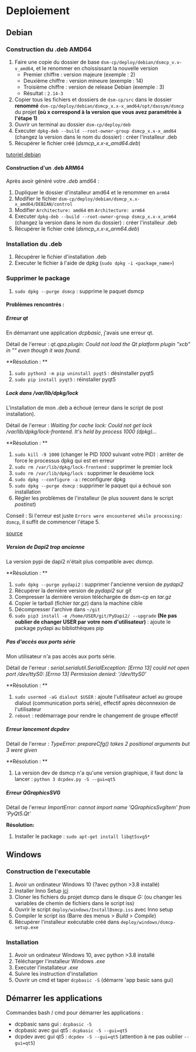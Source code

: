 # Deploiement

## Debian 

### Construction du .deb AMD64

1. Faire une copie du dossier de base `dsm-cp/deploy/debian/dsmcp_v.v-v_amd64`, et le renommer en choississant la nouvelle version
	- Premier chiffre : version majeure (exemple : 2)
	- Deuxième chiffre : version mineure (exemple : 14)
	- Troisième chiffre : version de release Debian (exemple : 3)
	- Résultat : `2.14-3`
2. Copier tous les fichiers et dossiers de `dsm-cp/src` dans le dossier **renommé** `dsm-cp/deploy/debian/dsmcp_x.x-x_amd64/opt/dassym/dsmcp` du projet **(où x correspond à la version que vous avez paramétrée à l'étape 1)**
3. Ouvrir un terminal au dossier `dsm-cp/deploy/deb`
4. Executer `dpkg-deb --build --root-owner-group dsmcp_x.x-x_amd64` (changez la version dans le nom du dossier) : créer l'installeur .deb  
5. Récupérer le fichier créé (*dsmcp_x.x-x_amd64.deb*)

[tutoriel debian](https://wiki.debian.org/Packaging/Intro)

#### Construction d'un .deb ARM64

Après avoir généré votre *.deb* amd64 :

1. Dupliquer le dossier d'installeur amd64 et le renommer en `arm64`
2. Modifier le fichier `dsm-cp/deploy/debian/dsmcp_x.x-x_amd64/DEBIAN/control` 
3. Modifier `Architecture: amd64` en `Architecture: arm64`
4. Executer `dpkg-deb --build --root-owner-group dsmcp_x.x-x_arm64` (changez la version dans le nom du dossier) : créer l'installeur .deb  
5. Récupérer le fichier créé (*dsmcp_x.x-x_arm64.deb*)

### Installation du .deb 

1. Récupérer le fichier d'installation .deb 
2. Executer le fichier à l'aide de dpkg (`sudo dpkg -i <package_name>`)

### Supprimer le package 

1. `sudo dpkg --purge dsmcp` : supprime le paquet dsmcp

#### Problèmes rencontrés :

##### Erreur qt 

En démarrant une application *dcpbasic*, j'avais une erreur qt.

Détail de l'erreur : *qt.qpa.plugin: Could not load the Qt platform plugin "xcb" in "" even though it was found.*

**Résolution : **

1. `sudo python3 -m pip uninstall pyqt5` : désinstaller pyqt5
2. `sudo pip install pyqt5` : réinstaller pyqt5

##### Lock dans */var/lib/dpkg/lock*

L'installation de mon .deb a échoué (erreur dans le script de post installation). 

Détail de l'erreur : *Waiting for cache lock: Could not get lock /var/lib/dpkg/lock-frontend. It's held by process 1000 (dpkg)...*

**Résolution : **

1. `sudo kill -9 1000` (changer le PID *1000* suivant votre PID) : arrêter de force le processus dpkg qui est en erreur
2. `sudo rm /var/lib/dpkg/lock-frontend` : supprimer le premier lock
3. `sudo rm /var/lib/dpkg/lock` : supprimer le deuxième lock
4. `sudo dpkg --configure -a` : reconfigurer dpkg 
5. `sudo dpkg --purge dsmcp` : supprimer le paquet qui a échoué son installation
6. Régler les problèmes de l'installeur (le plus souvent dans le script *postinst*)

Conseil : Si l'erreur est juste `Errors were encountered while processing: dsmcp`, il suffit de commencer l'étape 5.

[source](https://itsfoss.com/could-not-get-lock-error/)

##### Version de Dapi2 trop ancienne

La version pypi de dapi2 n'était plus compatible avec *dsmcp*.

**Résolution : **

1. `sudo dpkg --purge pydapi2` : supprimer l'ancienne version de *pydapi2*
2. Récupérer la dernière version de *pydapi2* sur git
3. Compresser la dernière version téléchargée de dsm-cp en *tar.gz*
4. Copier le tarball (fichier *tar.gz*) dans la machine cible
5. Décompresser l'archive dans `~/git`
6. `sudo pip3 install -e /home/USER/git/PyDapi2/ --upgrade` **(Ne pas oublier de changer USER par votre nom d'utilisateur)** : ajoute le package pydapi au bibliothèques pip 

##### Pas d'accès aux ports série  

Mon utilisateur n'a pas accès aux ports série.

Détail de l'erreur : *serial.serialutil.SerialException: [Errno 13] could not open port /dev/ttyS0: [Errno 13] Permission denied: '/dev/ttyS0'*

**Résolution : **

1. `sudo usermod -aG dialout $USER` : ajoute l'utilisateur actuel au groupe dialout (communication ports série), effectif après déconnexion de l'utilisateur
2. `reboot` : redémarrage pour rendre le changement de groupe effectif 

##### Erreur lancement dcpdev

Détail de l'erreur : *TypeError: prepareCfg() takes 2 positional arguments but 3 were given*

**Résolution : **

1. La version dev de dsmcp n'a qu'une version graphique, il faut donc la lancer : `python 3 dcpdev.py -S --gui=qt5`

##### Erreur QGraphicsSVG

Détail de l'erreur *ImportError: cannot import name 'QGraphicsSvgItem' from 'PyQt5.Qt'*

**Résolution:**

1. Installer le package : `sudo apt-get install libqt5svg5*`


## Windows

### Construction de l'executable 

1. Avoir un ordinateur Windows 10 (?avec python >3.8 installé)
2. Installer Inno Setup [ici](https://jrsoftware.org/isinfo.php)
3. Cloner les fichiers du projet dsmcp dans le disque *G:* (ou changer les variables de chemin de fichiers dans le script iss)
4. Ouvrir le script `deploy/windows/InstallDsmcp.iss` avec Inno setup
5. Compiler le script iss (Barre des menus > *Build* > *Compile*)
6. Récupérer l'installeur exécutable créé dans `deploy/windows/dsmcp-setup.exe`

### Installation

1. Avoir un ordinateur Windows 10, avec python >3.8 installé 
2. Télécharger l'installeur Windows *.exe*
3. Executer l'installateur *.exe*
4. Suivre les instruction d'installation
5. Ouvrir un cmd et taper `dcpbasic -S` (démarre 'app basic sans gui)


## Démarrer les applications

Commandes bash / cmd pour démarrer les applications :

* dcpbasic sans gui : `dcpbasic -S`
* dcpbasic avec gui qt5 : `dcpbasic -S --gui=qt5`
* dcpdev avec gui qt5 : `dcpdev -S --gui=qt5`  (attention à ne pas oublier `--gui=qt5`)


